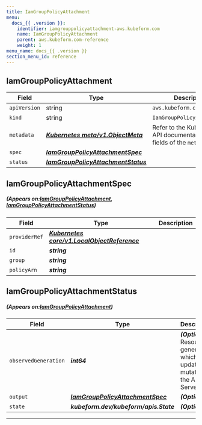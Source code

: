 ```yaml
---
title: IamGroupPolicyAttachment
menu:
  docs_{{ .version }}:
    identifier: iamgrouppolicyattachment-aws.kubeform.com
    name: IamGroupPolicyAttachment
    parent: aws.kubeform.com-reference
    weight: 1
menu_name: docs_{{ .version }}
section_menu_id: reference
---
```


## IamGroupPolicyAttachment
| Field | Type | Description |
| ------ | ----- | ----------- |
| `apiVersion` | string | `aws.kubeform.com/v1alpha1` |
|    `kind` | string | `IamGroupPolicyAttachment` |
| `metadata` | ***[Kubernetes meta/v1.ObjectMeta](https://kubernetes.io/docs/reference/generated/kubernetes-api/v1.13/#objectmeta-v1-meta)***|Refer to the Kubernetes API documentation for the fields of the `metadata` field.|
| `spec` | ***[IamGroupPolicyAttachmentSpec](#IamGroupPolicyAttachmentSpec)***||
| `status` | ***[IamGroupPolicyAttachmentStatus](#IamGroupPolicyAttachmentStatus)***||
## IamGroupPolicyAttachmentSpec
##### (Appears on:[IamGroupPolicyAttachment](#IamGroupPolicyAttachment), [IamGroupPolicyAttachmentStatus](#IamGroupPolicyAttachmentStatus))
| Field | Type | Description |
| ------ | ----- | ----------- |
| `providerRef` | ***[Kubernetes core/v1.LocalObjectReference](https://kubernetes.io/docs/reference/generated/kubernetes-api/v1.13/#localobjectreference-v1-core)***||
| `id` | ***string***||
| `group` | ***string***||
| `policyArn` | ***string***||
## IamGroupPolicyAttachmentStatus
##### (Appears on:[IamGroupPolicyAttachment](#IamGroupPolicyAttachment))
| Field | Type | Description |
| ------ | ----- | ----------- |
| `observedGeneration` | ***int64***| ***(Optional)*** Resource generation, which is updated on mutation by the API Server.|
| `output` | ***[IamGroupPolicyAttachmentSpec](#IamGroupPolicyAttachmentSpec)***| ***(Optional)*** |
| `state` | ***kubeform.dev/kubeform/apis.State***| ***(Optional)*** |
---
